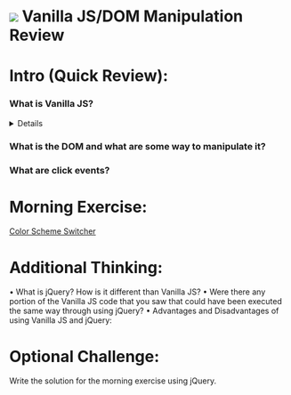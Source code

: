 # ![](https://ga-dash.s3.amazonaws.com/production/assets/logo-9f88ae6c9c3871690e33280fcf557f33.png) Vanilla JS/DOM Manipulation Review

# Intro (Quick Review):

### What is Vanilla JS?
<details>
  ```Vanilla JS refers to using plain JavaScript without any additional libraries like jQuery.
  ```
</details>

### What is the DOM and what are some way to manipulate it?

### What are click events?

# Morning Exercise:

[Color Scheme Switcher](https://github.com/ga-wdi-exercises/color-scheme-switcher)

# Additional Thinking:

• What is jQuery? How is it different than Vanilla JS?
• Were there any portion of the Vanilla JS code that you saw that could have been executed the same way through using jQuery?
• Advantages and Disadvantages of using Vanilla JS and jQuery:

# Optional Challenge:

Write the solution for the morning exercise using jQuery.
